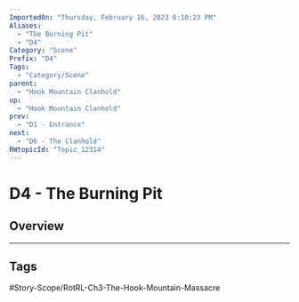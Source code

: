 ```yaml
---
ImportedOn: "Thursday, February 16, 2023 6:10:23 PM"
Aliases:
  - "The Burning Pit"
  - "D4"
Category: "Scene"
Prefix: "D4"
Tags:
  - "Category/Scene"
parent:
  - "Hook Mountain Clanhold"
up:
  - "Hook Mountain Clanhold"
prev:
  - "D1 - Entrance"
next:
  - "D6 - The Clanhold"
RWtopicId: "Topic_12314"
---
```

# D4 - The Burning Pit
## Overview

---
## Tags
#Story-Scope/RotRL-Ch3-The-Hook-Mountain-Massacre

